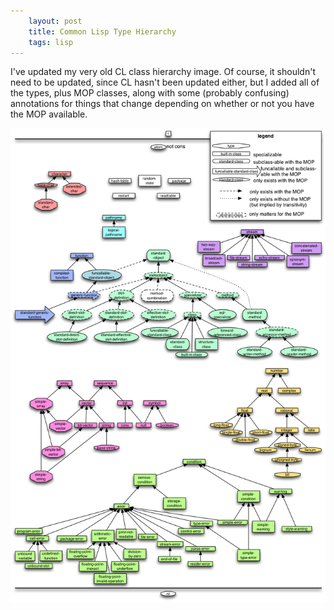 ```yaml
---
    layout: post
    title: Common Lisp Type Hierarchy
    tags: lisp
---
```


I've updated my very old CL class hierarchy image. Of course, it shouldn't need to be updated, since CL hasn't been updated either, but I added all of the types, plus MOP classes, along with some (probably confusing) annotations for things that change depending on whether or not you have the MOP available.

![](/media/CL-type-hierarchy.png)
